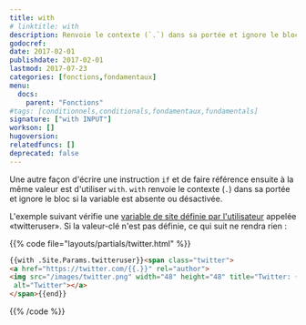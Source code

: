 ```yaml
---
title: with
# linktitle: with
description: Renvoie le contexte (`.`) dans sa portée et ignore le bloc si la variable est absente.
godocref:
date: 2017-02-01
publishdate: 2017-02-01
lastmod: 2017-07-23
categories: [fonctions,fondamentaux]
menu:
  docs:
    parent: "Fonctions"
#tags: [conditionnels,conditionals,fondamentaux,fundamentals]
signature: ["with INPUT"]
workson: []
hugoversion:
relatedfuncs: []
deprecated: false
---
```


Une autre façon d'écrire une instruction `if` et de faire référence ensuite à la même valeur est d'utiliser `with`. `with` renvoie le contexte (`.`) dans sa portée et ignore le bloc si la variable est absente ou désactivée.

L'exemple suivant vérifie une [variable de site définie par l'utilisateur](/variables/site/) appelée «twitteruser». Si la valeur-clé n'est pas définie, ce qui suit ne rendra rien :

{{% code file="layouts/partials/twitter.html" %}}
```html
{{with .Site.Params.twitteruser}}<span class="twitter">
<a href="https://twitter.com/{{.}}" rel="author">
<img src="/images/twitter.png" width="48" height="48" title="Twitter: {{.}}"
 alt="Twitter"></a>
</span>{{end}}
```
{{% /code %}}
